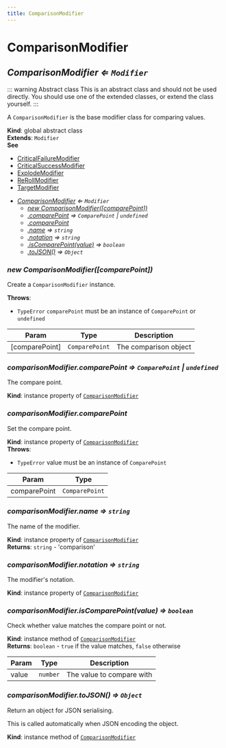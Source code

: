 ```yaml
---
title: ComparisonModifier
---
```


# ComparisonModifier

<a name="ComparisonModifier"></a>

## *ComparisonModifier ⇐ <code>Modifier</code>*
::: warning Abstract class
This is an abstract class and should not be used directly.
You should use one of the extended classes, or extend the class yourself.
:::

A `ComparisonModifier` is the base modifier class for comparing values.

**Kind**: global abstract class  
**Extends**: <code>Modifier</code>  
**See**

- [CriticalFailureModifier](CriticalFailureModifier)
- [CriticalSuccessModifier](CriticalSuccessModifier)
- [ExplodeModifier](ExplodeModifier)
- [ReRollModifier](ReRollModifier)
- [TargetModifier](TargetModifier)


* *[ComparisonModifier](#ComparisonModifier) ⇐ <code>Modifier</code>*
    * *[new ComparisonModifier([comparePoint])](#new_ComparisonModifier_new)*
    * *[.comparePoint](#ComparisonModifier+comparePoint) ⇒ <code>ComparePoint</code> \| <code>undefined</code>*
    * *[.comparePoint](#ComparisonModifier+comparePoint)*
    * *[.name](#ComparisonModifier+name) ⇒ <code>string</code>*
    * *[.notation](#ComparisonModifier+notation) ⇒ <code>string</code>*
    * *[.isComparePoint(value)](#ComparisonModifier+isComparePoint) ⇒ <code>boolean</code>*
    * *[.toJSON()](#ComparisonModifier+toJSON) ⇒ <code>Object</code>*

<a name="new_ComparisonModifier_new"></a>

### *new ComparisonModifier([comparePoint])*
Create a `ComparisonModifier` instance.

**Throws**:

- <code>TypeError</code> `comparePoint` must be an instance of `ComparePoint` or `undefined`


| Param | Type | Description |
| --- | --- | --- |
| [comparePoint] | <code>ComparePoint</code> | The comparison object |

<a name="ComparisonModifier+comparePoint"></a>

### *comparisonModifier.comparePoint ⇒ <code>ComparePoint</code> \| <code>undefined</code>*
The compare point.

**Kind**: instance property of [<code>ComparisonModifier</code>](#ComparisonModifier)  
<a name="ComparisonModifier+comparePoint"></a>

### *comparisonModifier.comparePoint*
Set the compare point.

**Kind**: instance property of [<code>ComparisonModifier</code>](#ComparisonModifier)  
**Throws**:

- <code>TypeError</code> value must be an instance of `ComparePoint`


| Param | Type |
| --- | --- |
| comparePoint | <code>ComparePoint</code> | 

<a name="ComparisonModifier+name"></a>

### *comparisonModifier.name ⇒ <code>string</code>*
The name of the modifier.

**Kind**: instance property of [<code>ComparisonModifier</code>](#ComparisonModifier)  
**Returns**: <code>string</code> - 'comparison'  
<a name="ComparisonModifier+notation"></a>

### *comparisonModifier.notation ⇒ <code>string</code>*
The modifier's notation.

**Kind**: instance property of [<code>ComparisonModifier</code>](#ComparisonModifier)  
<a name="ComparisonModifier+isComparePoint"></a>

### *comparisonModifier.isComparePoint(value) ⇒ <code>boolean</code>*
Check whether value matches the compare point or not.

**Kind**: instance method of [<code>ComparisonModifier</code>](#ComparisonModifier)  
**Returns**: <code>boolean</code> - `true` if the value matches, `false` otherwise  

| Param | Type | Description |
| --- | --- | --- |
| value | <code>number</code> | The value to compare with |

<a name="ComparisonModifier+toJSON"></a>

### *comparisonModifier.toJSON() ⇒ <code>Object</code>*
Return an object for JSON serialising.

This is called automatically when JSON encoding the object.

**Kind**: instance method of [<code>ComparisonModifier</code>](#ComparisonModifier)  
